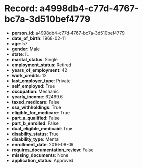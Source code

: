 # Record: a4998db4-c77d-4767-bc7a-3d510bef4779

- **person_id**: a4998db4-c77d-4767-bc7a-3d510bef4779
- **date_of_birth**: 1968-02-11
- **age**: 57
- **gender**: Male
- **state**: IL
- **marital_status**: Single
- **employment_status**: Retired
- **years_of_employment**: 42
- **work_credits**: 12
- **last_employer_type**: Private
- **self_employed**: True
- **occupation**: Mechanic
- **yearly_income**: 62469.6
- **taxed_medicare**: False
- **ssa_withholdings**: True
- **eligible_for_medicare**: True
- **part_a_qualified**: False
- **part_b_enrolled**: False
- **dual_eligible_medicaid**: True
- **disability_status**: True
- **disability_type**: Mental
- **enrollment_date**: 2016-08-06
- **requires_documentation_review**: False
- **missing_documents**: None
- **application_status**: Approved